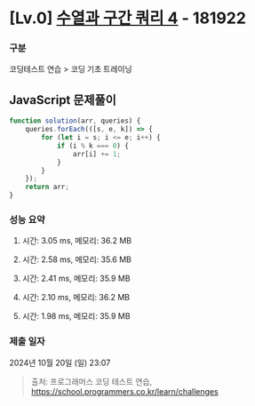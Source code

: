 # [Lv.0] [수열과 구간 쿼리 4](https://school.programmers.co.kr/learn/courses/30/lessons/181922?language=javascript) - 181922 

### 구분

코딩테스트 연습 > 코딩 기초 트레이닝

## JavaScript 문제풀이

```js
function solution(arr, queries) {
    queries.forEach(([s, e, k]) => {
        for (let i = s; i <= e; i++) {
            if (i % k === 0) {
                arr[i] += 1;
            }
        }
    });
    return arr;
}

```

### 성능 요약

1. 시간: 3.05 ms, 메모리: 36.2 MB

2. 시간: 2.58 ms, 메모리: 35.6 MB
3. 시간: 2.41 ms, 메모리: 35.9 MB
4. 시간: 2.10 ms, 메모리: 36.2 MB
5. 시간: 1.98 ms, 메모리: 35.9 MB

### 제출 일자

2024년 10월 20일 (일) 23:07

> 출처: 프로그래머스 코딩 테스트 연습, https://school.programmers.co.kr/learn/challenges